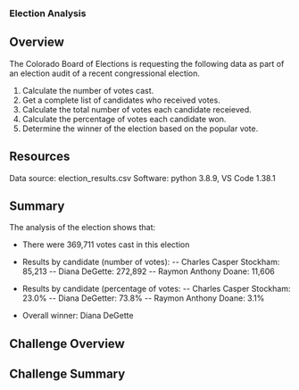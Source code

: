 ### Election Analysis

## Overview

The Colorado Board of Elections is requesting the following data as part of an election audit of a recent congressional election.

1. Calculate the number of votes cast.
2. Get a complete list of candidates who received votes.
3. Calculate the total number of votes each candidate receieved.
4. Calculate the percentage of votes each candidate won.
5. Determine the winner of the election based on the popular vote.

## Resources

Data source: election_results.csv
Software: python 3.8.9, VS Code 1.38.1

## Summary

The analysis of the election shows that:

- There were 369,711 votes cast in this election

- Results by candidate (number of votes):
-- Charles Casper Stockham: 85,213
-- Diana DeGette: 272,892
-- Raymon Anthony Doane: 11,606

- Results by candidate (percentage of votes:
-- Charles Casper Stockham: 23.0%
-- Diana DeGetter: 73.8%
-- Raymon Anthony Doane: 3.1%

- Overall winner: Diana DeGette

## Challenge Overview

## Challenge Summary


